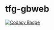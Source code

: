# tfg-gbweb

[![Codacy Badge](https://api.codacy.com/project/badge/Grade/a82d9653d9a643c6b4f83c188d0e58b5)](https://app.codacy.com/gh/mangarmar/tfg-gbweb?utm_source=github.com&utm_medium=referral&utm_content=mangarmar/tfg-gbweb&utm_campaign=Badge_Grade_Settings)
